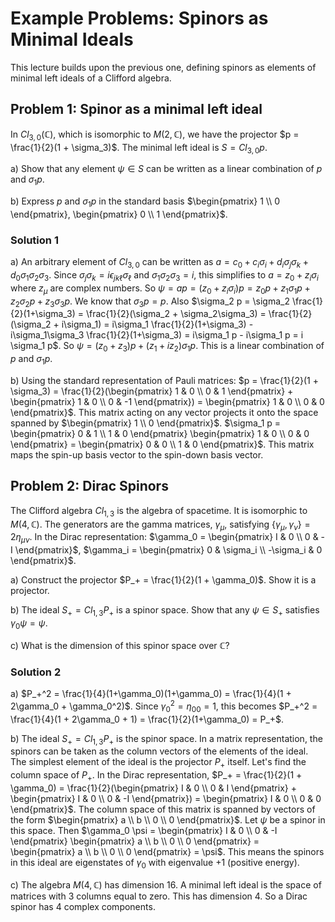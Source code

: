 
# Example Problems: Spinors as Minimal Ideals

This lecture builds upon the previous one, defining spinors as elements of minimal left ideals of a Clifford algebra.

## Problem 1: Spinor as a minimal left ideal

In $Cl_{3,0}(\mathbb{C})$, which is isomorphic to $M(2, \mathbb{C})$, we have the projector $p = \frac{1}{2}(1 + \sigma_3)$.
The minimal left ideal is $S = Cl_{3,0}p$.

a) Show that any element $\psi \in S$ can be written as a linear combination of $p$ and $\sigma_1 p$.

b) Express $p$ and $\sigma_1 p$ in the standard basis
$\begin{pmatrix} 1 \\ 0 \end{pmatrix}, \begin{pmatrix} 0 \\ 1 \end{pmatrix}$.

### Solution 1

a) An arbitrary element of $Cl_{3,0}$ can be written as $a = c_0 + c_i \sigma_i + d_i \sigma_j \sigma_k + d_0 \sigma_1 \sigma_2 \sigma_3$. Since $\sigma_j \sigma_k = i \epsilon_{jk\ell} \sigma_\ell$ and $\sigma_1 \sigma_2 \sigma_3 = i$, this simplifies to $a = z_0 + z_i \sigma_i$ where $z_\mu$ are complex numbers.
So $\psi = ap = (z_0 + z_i \sigma_i)p = z_0 p + z_1 \sigma_1 p + z_2 \sigma_2 p + z_3 \sigma_3 p$.
We know that $\sigma_3 p = p$. Also $\sigma_2 p = \sigma_2 \frac{1}{2}(1+\sigma_3) = \frac{1}{2}(\sigma_2 + \sigma_2\sigma_3) = \frac{1}{2}(\sigma_2 + i\sigma_1) = i\sigma_1 \frac{1}{2}(1+\sigma_3) - i\sigma_1\sigma_3 \frac{1}{2}(1+\sigma_3) = i\sigma_1 p - i\sigma_1 p = i \sigma_1 p$.
So $\psi = (z_0+z_3)p + (z_1+iz_2)\sigma_1 p$. This is a linear combination of $p$ and $\sigma_1 p$.

b) Using the standard representation of Pauli matrices:
$p = \frac{1}{2}(1 + \sigma_3) = \frac{1}{2}(\begin{pmatrix} 1 & 0 \\ 0 & 1 \end{pmatrix} + \begin{pmatrix} 1 & 0 \\ 0 & -1 \end{pmatrix}) = \begin{pmatrix} 1 & 0 \\ 0 & 0 \end{pmatrix}$.
This matrix acting on any vector projects it onto the space spanned by $\begin{pmatrix} 1 \\ 0 \end{pmatrix}$.
$\sigma_1 p = \begin{pmatrix} 0 & 1 \\ 1 & 0 \end{pmatrix} \begin{pmatrix} 1 & 0 \\ 0 & 0 \end{pmatrix} = \begin{pmatrix} 0 & 0 \\ 1 & 0 \end{pmatrix}$.
This matrix maps the spin-up basis vector to the spin-down basis vector.

## Problem 2: Dirac Spinors

The Clifford algebra $Cl_{1,3}$ is the algebra of spacetime. It is isomorphic to $M(4, \mathbb{C})$. The generators are the gamma matrices, $\gamma_\mu$, satisfying $\{\gamma_\mu, \gamma_\nu\} = 2\eta_{\mu\nu}$.
In the Dirac representation:
$\gamma_0 = \begin{pmatrix} I & 0 \\ 0 & -I \end{pmatrix}$, $\gamma_i = \begin{pmatrix} 0 & \sigma_i \\ -\sigma_i & 0 \end{pmatrix}$.

a) Construct the projector $P_+ = \frac{1}{2}(1 + \gamma_0)$. Show it is a projector.

b) The ideal $S_+ = Cl_{1,3}P_+$ is a spinor space. Show that any $\psi \in S_+$ satisfies $\gamma_0 \psi = \psi$.

c) What is the dimension of this spinor space over $\mathbb{C}$?

### Solution 2

a) $P_+^2 = \frac{1}{4}(1+\gamma_0)(1+\gamma_0) = \frac{1}{4}(1 + 2\gamma_0 + \gamma_0^2)$.
Since $\gamma_0^2 = \eta_{00} = 1$, this becomes $P_+^2 = \frac{1}{4}(1 + 2\gamma_0 + 1) = \frac{1}{2}(1+\gamma_0) = P_+$.

b) The ideal $S_+ = Cl_{1,3}P_+$ is the spinor space. In a matrix representation, the spinors can be taken as the column vectors of the elements of the ideal. The simplest element of the ideal is the projector $P_+$ itself. Let's find the column space of $P_+$.
In the Dirac representation, $P_+ = \frac{1}{2}(1 + \gamma_0) = \frac{1}{2}(\begin{pmatrix} I & 0 \\ 0 & I \end{pmatrix} + \begin{pmatrix} I & 0 \\ 0 & -I \end{pmatrix}) = \begin{pmatrix} I & 0 \\ 0 & 0 \end{pmatrix}$.
The column space of this matrix is spanned by vectors of the form $\begin{pmatrix} a \\ b \\ 0 \\ 0 \end{pmatrix}$.
Let $\psi$ be a spinor in this space. Then $\gamma_0 \psi = \begin{pmatrix} I & 0 \\ 0 & -I \end{pmatrix} \begin{pmatrix} a \\ b \\ 0 \\ 0 \end{pmatrix} = \begin{pmatrix} a \\ b \\ 0 \\ 0 \end{pmatrix} = \psi$.
This means the spinors in this ideal are eigenstates of $\gamma_0$ with eigenvalue +1 (positive energy).

c) The algebra $M(4, \mathbb{C})$ has dimension 16. A minimal left ideal is the space of matrices with 3 columns equal to zero. This has dimension 4. So a Dirac spinor has 4 complex components.

